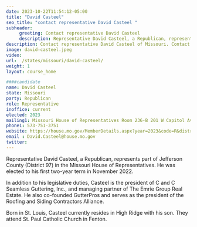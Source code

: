 ```yaml
---
date: 2023-10-22T11:54:12-05:00
title: "David Casteel"
seo_title: "contact representative David Casteel "
subheader:
     greeting: Contact representative David Casteel
     description: Representative David Casteel, a Republican, represents part of Jefferson County (District 97) in the Missouri House of Representatives. He was elected to his first two-year term in November 2022.
description: Contact representative David Casteel of Missouri. Contact information for David Casteel includes email address, phone number, and mailing address.
image: david-casteel.jpeg
video:
url:  /states/missouri/david-casteel/
weight: 1
layout: course_home

####candidate
name: David Casteel
state: Missouri
party: Republican
role: Representative
inoffice: current
elected: 2023
mailing1: Missouri House of Representatives Room 236-B 201 W Capitol Ave Jefferson City, MO 65101
phone1: 573-751-3751
website: https://house.mo.gov/MemberDetails.aspx?year=2023&code=R&district=097/
email : David.Casteel@house.mo.gov
twitter:
---
```


Representative David Casteel, a Republican, represents part of Jefferson County (District 97) in the Missouri House of Representatives. He was elected to his first two-year term in November 2022.

In addition to his legislative duties, Casteel is the president of C and C Seamless Guttering, Inc., and managing partner of The Emrie Group Real Estate. He also co-founded GutterPros and serves as the president of the Roofing and Siding Contractors Alliance.

Born in St. Louis, Casteel currently resides in High Ridge with his son. They attend St. Paul Catholic Church in Fenton.
